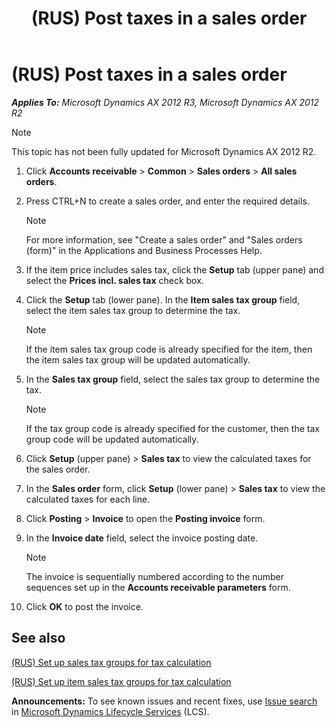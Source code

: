 ﻿---
title: (RUS) Post taxes in a sales order
TOCTitle: (RUS) Post taxes in a sales order
ms:assetid: 5ca7f69f-a180-46cb-af4d-e7f77f035afc
ms:mtpsurl: https://technet.microsoft.com/en-us/library/JJ665422(v=AX.60)
ms:contentKeyID: 49387510
ms.date: 04/18/2014
mtps_version: v=AX.60
---

# (RUS) Post taxes in a sales order 


_**Applies To:** Microsoft Dynamics AX 2012 R3, Microsoft Dynamics AX 2012 R2_


> [!NOTE]
> <P>This topic has not been fully updated for Microsoft Dynamics AX 2012 R2.</P>



1.  Click **Accounts receivable** \> **Common** \> **Sales orders** \> **All sales orders**.

2.  Press CTRL+N to create a sales order, and enter the required details.
    

    > [!NOTE]
    > <P>For more information, see "Create a sales order" and "Sales orders (form)" in the Applications and Business Processes Help.</P>



3.  If the item price includes sales tax, click the **Setup** tab (upper pane) and select the **Prices incl. sales tax** check box.

4.  Click the **Setup** tab (lower pane). In the **Item sales tax group** field, select the item sales tax group to determine the tax.
    

    > [!NOTE]
    > <P>If the item sales tax group code is already specified for the item, then the item sales tax group will be updated automatically.</P>



5.  In the **Sales tax group** field, select the sales tax group to determine the tax.
    

    > [!NOTE]
    > <P>If the tax group code is already specified for the customer, then the tax group code will be updated automatically.</P>



6.  Click **Setup** (upper pane) \> **Sales tax** to view the calculated taxes for the sales order.

7.  In the **Sales order** form, click **Setup** (lower pane) \> **Sales tax** to view the calculated taxes for each line.

8.  Click **Posting** \> **Invoice** to open the **Posting invoice** form.

9.  In the **Invoice date** field, select the invoice posting date.
    

    > [!NOTE]
    > <P>The invoice is sequentially numbered according to the number sequences set up in the <STRONG>Accounts receivable parameters</STRONG> form.</P>



10. Click **OK** to post the invoice.

## See also

[(RUS) Set up sales tax groups for tax calculation](rus-set-up-sales-tax-groups-for-tax-calculation.md)

[(RUS) Set up item sales tax groups for tax calculation](rus-set-up-item-sales-tax-groups-for-tax-calculation.md)

  
**Announcements:** To see known issues and recent fixes, use [Issue search](http://go.microsoft.com/fwlink/?linkid=389258) in [Microsoft Dynamics Lifecycle Services](http://go.microsoft.com/fwlink/?linkid=306505) (LCS).


